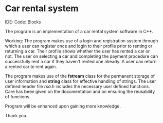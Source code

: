 # Car rental system

IDE: Code::Blocks

The program is an implementation of a car rental system software in C++.

Working: The program makes use of a login and registration system through which a user can register once and login to their profile prior to renting or returning a car. Their profile shows whether the user has rented a car or not. The user on selecting a car and completing the payment procedure can successfully rent a car if they haven't rented one already. A user can return a rented car to rent again. 

The program makes use of the **fstream** class for the permanent storage of user information and **string** class for effective handling of strings. The user defined header file *rsa.h* includes the necessary user defined functions. Care has been given on the documentation and on ensuring the reusability of functions. 

Program will be enhanced upon gaining more knowledge. 

Thank you.